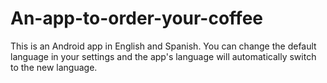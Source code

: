 # An-app-to-order-your-coffee
This is an Android app in English and Spanish. You can change the default language in your settings and the app's language will automatically switch to the new language.
